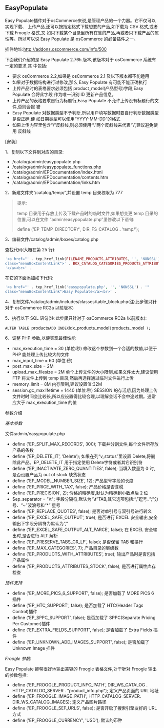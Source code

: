 ## EasyPopulate

Easy Populate插件对于osCommerce来说,是管理产品的一个力器。它不仅可以实现下载、 上传产品,还可以按指定格式下载想要的产品,如下载为 CSV 格式,或者下载 Froogle 格式,又 如只下载某个目录里所有在售的产品,再或者只下载产品的属性等。所以可以说 Easy Populate 是 osCommerce 的必备插件之一。

插件地址:http://addons.oscommerce.com/info/500

下面我们介绍的是 Easy Populate 2.76h 版本,该版本对于 osCommerce 系统有一定的要求,其
中包括:

-  要求 osCommerce 2.2,如果是 osCommerce 2.1 及以下版本都不能适用
-  如果对于数据结构进行过修改,那么 Easy Populate 有可能不能正确执行
-  上传产品时的表格要求必须包括 product_model(产品型号)字段,Easy Populate 会将此字段 作为唯一识别 ID 更新产品信息。
-  上传产品的表格要求首行为标题行,Easy Populate 不允许上传没有标题行的文件,否则会报 错
-  Easy Populate 对数据类型不予判断,所以用户填写数据时要自行判断数据类型是否正确,便 如日期类型可以使用“YYYY-MM-DD”的格式
-  如果上传内容里包含“\”反斜线,则必须使用“\\”两个反斜线来代表“\”,建议避免使用 反斜线
 
[安装]

1、复制以下文件到对应的目录:

- /catalog/admin/easypopulate.php 
- /catalog/admin/easypopulate_functions.php 
- /catalog/admin/EPDocumentation/index.html 
- /catalog/admin/EPDocumentation/contents.htm 
- /catalog/admin/EPDocumentation/links.htm

2、新建文件夹“/catalog/temp/”,并设置 temp 目录权限为 777

>  提示:
>  
>  temp 目录用于存放上传及下载产品时的临时文件,如果想变更 temp 目录的位置,可以在文件 “admin/easypopulate.php”里修改以下语句:
>  
> define ('EP_TEMP_DIRECTORY', DIR_FS_CATALOG . 'temp/');

3、编辑文件/catalog/admin/boxes/catalog.php 

查找代码(大概在第 25 行):

```php
'<a href="' . tep_href_link(FILENAME_PRODUCTS_ATTRIBUTES, '', 'NONSSL') . '"
class="menuBoxContentLink">' . BOX_CATALOG_CATEGORIES_PRODUCTS_ATTRIBUTES .
'</a><br>' .
```

在它的下面添加如下代码:

```php
'<a href="' . tep_href_link('easypopulate.php', '', 'NONSSL') . '"
class="menuBoxContentLink">Easy Populate</a><br>' .
```

4、复制文件/catalog/admin/includes/classes/table_block.php(注:此步骤只针对于 osCommerce RC2a 以前版本)

5、执行以下 SQL 语句(注:此步骤只针对于 osCommerce RC2a 以前版本):

`ALTER TABLE `products` ADD INDEX `idx_products_model` ( `products_model` );`

6、调整 PHP 参数,以便实现最佳性能

- max_execution_time = 30 (单位:秒)
  修改这个参数到一个合适的数值,以便于 PHP 能处理上传比较大的文件
- max_input_time = 60 (单位:秒)
- post_max_size = 2M
- upload_max_filesize = 2M
  单个上传文件的大小限制,如果文件太大,建议使用 FTP 将文件上传到 temp 目录,然后再选择通过临时文件进行上传
- memory_limit = 8M 内存限制,建议设置值:32M
- session.gc_maxlifetime = 1440 (单位:秒)
  SESSION 的存活期,因为处理上传文件时时间会比较长,所以应设置得比较合理,以理解会话不会中途过期。通常应大于 max_execution_time 的值

参数介绍

*基本参数*

文件:admin/easypopulate.php

-  define ('EP_SPLIT_MAX_RECORDS', 300);
  下载并分割文件,每个文件所存放产品的条数
-  define ('EP_DELETE_IT', 'Delete');
  如果在列“v_status”里设置 Delete,将删除此产品。EP_DELETE_IT 用于指定使用 Delete字符或者其它识别符
-  define ('EP_INACTIVATE_ZERO_QUANTITIES', false); 当填入数量为 0 时,是否设置产品为 out of stock 缺货状态
-  define ('EP_MODEL_NUMBER_SIZE', 12); 产品型号字段的长度
-  define ('EP_PRICE_WITH_TAX', false); 产品价格是否含税
-  define ('EP_PRECISION', 2); 价格的精确度,默认为精确到小数点后 2 位
-  $ep_separator = "\t"; 
  字段分隔符,默认为“\t”TAB,其它选项包括:“,”逗号、”;”分号、“~”波浪号和“*” 星号
-  define ('EP_REPLACE_QUOTES', false); 是否对单引号与双引号进行转义
-  define ('EP_EXCEL_SAFE_OUTPUT', true);
  是否进行 EXCEL 安全输出,安全输出下字段分隔符为默认为“,”
-  define ('EP_EXCEL_SAFE_OUTPUT_ALT_PARCE', false); 在 EXCEL 安全输出时,是否进行 ALT 解析
-  define ('EP_PRESERVE_TABS_CR_LF', false); 是否保留 TAB 和换行
-  define ('EP_MAX_CATEGORIES', 7); 产品目录的层级数
-  define ('EP_PRODUCTS_WITH_ATTRIBUTES', true); 输出产品时是否包括产品属性
-  define ('EP_PRODUCTS_ATTRIBUTES_STOCK', false); 是否进行属性库存检查

*插件支持*

-  define ('EP_MORE_PICS_6_SUPPORT', false); 是否加载了 MORE PICS 6 插件
-  define ('EP_HTC_SUPPORT', false); 是否加载了 HTC(Header Tags Control)插件
-  define ('EP_SPPC_SUPPORT', false);
  是否加载了 SPPC(Separate Pricing Per Customer)插件
-  define ('EP_EXTRA_FIELDS_SUPPORT', false); 是否加载了 Extra Fields 插件
-  define ('EP_UNKNOWN_ADD_IMAGES_SUPPORT', false); 是否加载了 Unknown Image 插件


*Froogle 参数:*

Easy Populate 能够很好地输出兼容的 Froogle 表格文件,对于针对 Froogle 输出的参数包括:

-  define ('EP_FROOGLE_PRODUCT_INFO_PATH', DIR_WS_CATALOG . HTTP_CATALOG_SERVER . "product_info.php"); 定义产品页面的 URL 地址
-  define ('EP_FROOGLE_IMAGE_PATH', HTTP_CATALOG_SERVER. DIR_WS_CATALOG_IMAGES); 定义产品图片路径
-  define ('EP_FROOGLE_SEF_URLS', false); 是否开启了搜索引擎友好的 URL 方式
-  define ('EP_FROOGLE_CURRENCY', 'USD'); 默认的币种
